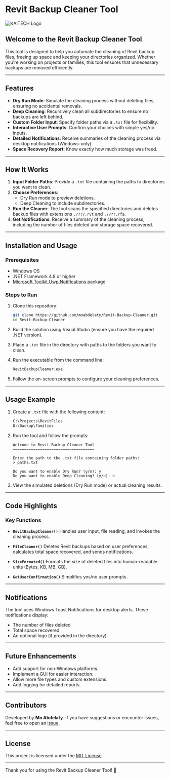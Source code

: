 # Revit Backup Cleaner Tool

![KAITECH Logo](./KAITECH%20Logo.png)

## **Welcome to the Revit Backup Cleaner Tool**
This tool is designed to help you automate the cleaning of Revit backup files, freeing up space and keeping your directories organized. Whether you're working on projects or families, this tool ensures that unnecessary backups are removed efficiently.

---

## **Features**

- **Dry Run Mode**: Simulate the cleaning process without deleting files, ensuring no accidental removals.
- **Deep Cleaning**: Recursively clean all subdirectories to ensure no backups are left behind.
- **Custom Folder Input**: Specify folder paths via a `.txt` file for flexibility.
- **Interactive User Prompts**: Confirm your choices with simple yes/no inputs.
- **Detailed Notifications**: Receive summaries of the cleaning process via desktop notifications (Windows-only).
- **Space Recovery Report**: Know exactly how much storage was freed.

---

## **How It Works**

1. **Input Folder Paths**: Provide a `.txt` file containing the paths to directories you want to clean.
2. **Choose Preferences**:
   - Dry Run mode to preview deletions.
   - Deep Cleaning to include subdirectories.
3. **Run the Cleaner**: The tool scans the specified directories and deletes backup files with extensions `.????.rvt` and `.????.rfa`.
4. **Get Notifications**: Receive a summary of the cleaning process, including the number of files deleted and storage space recovered.

---

## **Installation and Usage**

### **Prerequisites**

- Windows OS
- .NET Framework 4.8 or higher
- [Microsoft.Toolkit.Uwp.Notifications](https://www.nuget.org/packages/Microsoft.Toolkit.Uwp.Notifications/) package

### **Steps to Run**

1. Clone this repository:
   ```bash
   git clone https://github.com/moabdelaty/Revit-Backup-Cleaner.git
   cd Revit-Backup-Cleaner
   ```

2. Build the solution using Visual Studio (ensure you have the required .NET version).

3. Place a `.txt` file in the directory with paths to the folders you want to clean.

4. Run the executable from the command line:
   ```bash
   RevitBackupCleaner.exe
   ```

5. Follow the on-screen prompts to configure your cleaning preferences.

---

## **Usage Example**

1. Create a `.txt` file with the following content:
   ```txt
   C:\Projects\RevitFiles
   D:\Backup\Families
   ```

2. Run the tool and follow the prompts:
   ```
   Welcome to Revit Backup Cleaner Tool
   ====================================

   Enter the path to the .txt file containing folder paths:
   > paths.txt

   Do you want to enable Dry Run? (y/n): y
   Do you want to enable Deep Cleaning? (y/n): n
   ```

3. View the simulated deletions (Dry Run mode) or actual cleaning results.

---

## **Code Highlights**

### **Key Functions**

- **`RevitBackupCleaner()`**
  Handles user input, file reading, and invokes the cleaning process.

- **`FileCleaner()`**
  Deletes Revit backups based on user preferences, calculates total space recovered, and sends notifications.

- **`SizeFormated()`**
  Formats the size of deleted files into human-readable units (Bytes, KB, MB, GB).

- **`GetUserConfirmation()`**
  Simplifies yes/no user prompts.

---

## **Notifications**
The tool uses Windows Toast Notifications for desktop alerts. These notifications display:
- The number of files deleted
- Total space recovered
- An optional logo (if provided in the directory)

---

## **Future Enhancements**

- Add support for non-Windows platforms.
- Implement a GUI for easier interaction.
- Allow more file types and custom extensions.
- Add logging for detailed reports.

---

## **Contributors**
Developed by **Mo Abdelaty**. If you have suggestions or encounter issues, feel free to open an [issue](https://github.com/moabdelaty/Revit-Backup-Cleaner/issues).

---

## **License**
This project is licensed under the [MIT License](./LICENSE).

---

Thank you for using the Revit Backup Cleaner Tool! 🚀

